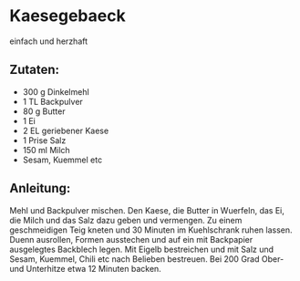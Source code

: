 Kaesegebaeck
===
einfach und herzhaft

Zutaten:
---
- 300 g Dinkelmehl
- 1 TL Backpulver
- 80 g Butter
- 1  Ei
- 2 EL geriebener Kaese
- 1 Prise Salz
- 150 ml Milch
-   Sesam, Kuemmel etc

Anleitung:
---
Mehl und Backpulver mischen.
Den Kaese, die Butter in Wuerfeln, das Ei, die Milch und das Salz dazu geben und vermengen.
Zu einem geschmeidigen Teig kneten und 30 Minuten im Kuehlschrank ruhen lassen.
Duenn ausrollen, Formen ausstechen und auf ein mit Backpapier ausgelegtes Backblech legen.
Mit Eigelb bestreichen und mit Salz und Sesam, Kuemmel, Chili etc nach Belieben bestreuen.
Bei 200 Grad Ober- und Unterhitze etwa 12 Minuten backen.